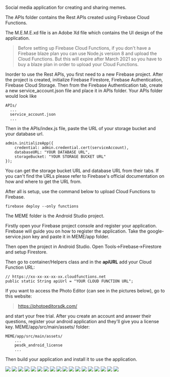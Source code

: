 Social media application for creating and sharing memes.

The APIs folder contains the Rest APIs created using Firebase Cloud Functions.

The M.E.M.E.xd file is an Adobe Xd file which contains the UI design of the application.

> Before setting up Firebase Cloud Functions, if you don't have a Firebase blaze plan you can use Node.js version 8 and upload the Cloud Functions. But this will expire after March 2021 so you have to buy a blaze plan in order to upload your Cloud Functions.

Inorder to use the Rest APIs, you first need to a new Firebase project. After the project is created, initialize Firebase Firestore, Firebase Authentication, Firebase Cloud Storage. Then from the Firebase Authentication tab, create a new service_account.json file and place it in APIs folder. Your APIs folder would look like

```
APIs/
  ...
  service_account.json
  ...
```
Then in the APIs/index.js file, paste the URL of your storage bucket and your database url. 
```
admin.initializeApp({
	credential: admin.credential.cert(serviceAccount),
	databaseURL: "YOUR DATABASE URL",
	storageBucket: "YOUR STORAGE BUCKET URL"
});
```
You can get the storage bucket URL and database URL from their tabs. If you can't find the URLs please refer to Firebase's official documentation on how and where to get the URL from.

After all is setup, use the command below to upload Cloud Functions to Firebase.
```
firebase deploy --only functions
```

The MEME folder is the Android Studio project. 

Firstly open your Firebase project console and register your application. Firebase will guide you on how to register the application. Take the google-service.json key and paste it in MEME/app folder.

Then open the project in Android Studio. Open Tools->Firebase->Firestore and setup Firestore.

Then go to container/Helpers class and in the <b>apiURL</b> add your Cloud Function URL:
```
// https://xx-xx-xx-xx-xx.cloudfunctions.net
public static String apiUrl = "YOUR CLOUD FUNCTION URL";
```

If you want to access the Photo Editor (can see in the pictures below), go to this website:

> https://photoeditorsdk.com/

and start your free trial. After you create an account and answer their questions, register your android application and they'll give you a license key. MEME/app/src/main/assets/ folder:
```
MEME/app/src/main/assets/
	...
	pesdk_android_license
	...
```
Then build your application and install it to use the application.


![](https://github.com/SaadIqbal7/MEME-App/blob/main/images/20210111_032323.jpg)
![](https://github.com/SaadIqbal7/MEME-App/blob/main/images/20210111_035828.jpg)
![](https://github.com/SaadIqbal7/MEME-App/blob/main/images/20210111_035719.jpg)
![](https://github.com/SaadIqbal7/MEME-App/blob/main/images/20210111_032537.jpg)
![](https://github.com/SaadIqbal7/MEME-App/blob/main/images/20210111_032452.jpg)
![](https://github.com/SaadIqbal7/MEME-App/blob/main/images/20210111_032527.jpg)
![](https://github.com/SaadIqbal7/MEME-App/blob/main/images/20210111_032516.jpg)
![](https://github.com/SaadIqbal7/MEME-App/blob/main/images/20210111_032505.jpg)
![](https://github.com/SaadIqbal7/MEME-App/blob/main/images/20210111_032452.jpg)
![](https://github.com/SaadIqbal7/MEME-App/blob/main/images/20210111_035811.jpg)
![](https://github.com/SaadIqbal7/MEME-App/blob/main/images/20210111_035800.jpg)
![](https://github.com/SaadIqbal7/MEME-App/blob/main/images/20210111_035731.jpg)
![](https://github.com/SaadIqbal7/MEME-App/blob/main/images/20210111_032415.jpg)
![](https://github.com/SaadIqbal7/MEME-App/blob/main/images/20210111_032401.jpg)
![](https://github.com/SaadIqbal7/MEME-App/blob/main/images/20210111_035731.jpg)
![](https://github.com/SaadIqbal7/MEME-App/blob/main/images/20210111_035731.jpg)
![](https://github.com/SaadIqbal7/MEME-App/blob/main/images/20210111_032440.jpg)
![](https://github.com/SaadIqbal7/MEME-App/blob/main/images/20210111_032426.jpg)

